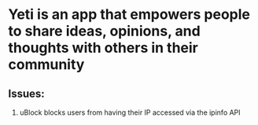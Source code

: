 # Yeti is an app that empowers people to share ideas, opinions, and thoughts with others in their community

## Issues:

1. uBlock blocks users from having their IP accessed via the ipinfo API